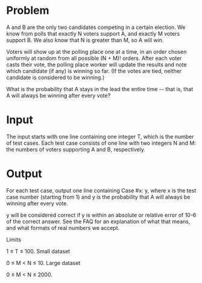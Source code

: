 # Problem

A and B are the only two candidates competing in a certain election. We know from polls that exactly N voters support A, and exactly M voters support B. We also know that N is greater than M, so A will win.

Voters will show up at the polling place one at a time, in an order chosen uniformly at random from all possible (N + M)! orders. After each voter casts their vote, the polling place worker will update the results and note which candidate (if any) is winning so far. (If the votes are tied, neither candidate is considered to be winning.)

What is the probability that A stays in the lead the entire time -- that is, that A will always be winning after every vote?

# Input

The input starts with one line containing one integer T, which is the number of test cases. Each test case consists of one line with two integers N and M: the numbers of voters supporting A and B, respectively.

# Output

For each test case, output one line containing Case #x: y, where x is the test case number (starting from 1) and y is the probability that A will always be winning after every vote.

y will be considered correct if y is within an absolute or relative error of 10-6 of the correct answer. See the FAQ for an explanation of what that means, and what formats of real numbers we accept.

Limits

1 ≤ T ≤ 100.
Small dataset

0 ≤ M < N ≤ 10.
Large dataset

0 ≤ M < N ≤ 2000.
